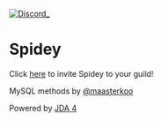 [discord-invite]: https://discord.gg/cnAgKrv
[ ![Discord](https://discordapp.com/api/guilds/539029656309989386/widget.png)_][discord-invite]

# Spidey

Click [here](https://discordapp.com/oauth2/authorize?client_id=468523263853592576&scope=bot&permissions=268446884) to invite Spidey to your guild!

MySQL methods by [@maasterkoo](https://github.com/maasterkoo)

Powered by [JDA 4](https://github.com/DV8FromTheWorld/JDA/tree/v4)

